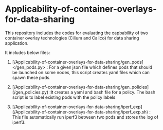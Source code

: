 # Applicability-of-container-overlays-for-data-sharing
This repository includes the codes for evaluating the capbability of two container overlay technologies (Cilium and Calico) for data sharing application.


It includes below files:
1. [/Applicability-of-container-overlays-for-data-sharing/gen_pods] </gen_pods.py> : For a given json file which defines pods that should be launched on some nodes, this script creates yaml files which can spawn these pods.

2. [/Applicability-of-container-overlays-for-data-sharing/gen_policies] (/gen_policies.py) :It creates a yaml and bash file for a policy. The bash script is to label existing pods with the policy labels

3. [/Applicability-of-container-overlays-for-data-sharing/iperf_exp] (/Applicability-of-container-overlays-for-data-sharing/iperf_exp.sh) : This file automatically run iperf3 between two pods and stores the log of iperf3. 


